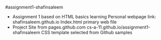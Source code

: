 #assignment1-shafinsaleem

- Assignment 1 based on HTML basics learning
  Personal webpage link: shafinsaleem.github.io
  Index.html primary web file 
- Project Site from pages.github.com
  cs-a-11.github.io/assignment1-shafinsaleem
  CSS template selected from Github samples
